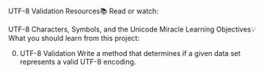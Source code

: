 UTF-8 Validation
Resources📚
Read or watch:

UTF-8
Characters, Symbols, and the Unicode Miracle
Learning Objectives💡
What you should learn from this project:

0. UTF-8 Validation
Write a method that determines if a given data set represents a valid UTF-8 encoding.

